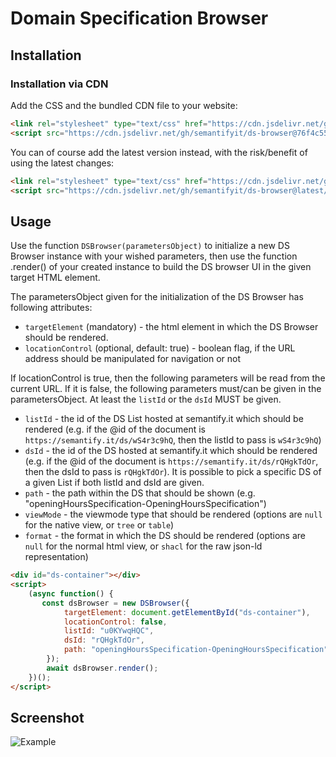 # Domain Specification Browser

## Installation

### Installation via CDN

Add the CSS and the bundled CDN file to your website:

``` html
<link rel="stylesheet" type="text/css" href="https://cdn.jsdelivr.net/gh/semantifyit/ds-browser@76f4c55/ds-browser.css" />
<script src="https://cdn.jsdelivr.net/gh/semantifyit/ds-browser@76f4c55/dist/ds-browser.min.js">
```

You can of course add the latest version instead, with the risk/benefit of using the latest changes:

``` html
<link rel="stylesheet" type="text/css" href="https://cdn.jsdelivr.net/gh/semantifyit/ds-browser@latest/ds-browser.css" />
<script src="https://cdn.jsdelivr.net/gh/semantifyit/ds-browser@latest/dist/ds-browser.min.js">
```

## Usage

Use the function `DSBrowser(parametersObject)` to initialize a new DS Browser instance with your wished parameters, then use the function .render() of your created instance to build the DS browser UI in the given target HTML element. 

The parametersObject given for the initialization of the DS Browser has following attributes:

* `targetElement` (mandatory) - the html element in which the DS Browser should be rendered.
* `locationControl` (optional, default: true) - boolean flag, if the URL address should be manipulated for navigation or not

If locationControl is true, then the following parameters will be read from the current URL. If it is false, the following parameters must/can be given in the parametersObject. At least the `listId` or the `dsId` MUST be given.

* `listId` - the id of the DS List hosted at semantify.it which should be rendered (e.g. if the @id of the document is `https://semantify.it/ds/wS4r3c9hQ`, then the listId to pass is `wS4r3c9hQ`)
* `dsId` - the id of the DS hosted at semantify.it which should be rendered (e.g. if the @id of the document is `https://semantify.it/ds/rQHgkTdOr`, then the dsId to pass is `rQHgkTdOr`). It is possible to pick a specific DS of a given List if both listId and dsId are given.
* `path` - the path within the DS that should be shown (e.g. "openingHoursSpecification-OpeningHoursSpecification")
* `viewMode` - the viewmode type that should be rendered (options are `null` for the native view, or `tree` or `table`)
* `format` - the format in which the DS should be rendered (options are `null` for the normal html view, or `shacl` for the raw json-ld representation)
         

``` html
<div id="ds-container"></div>
<script>
    (async function() {
       const dsBrowser = new DSBrowser({
            targetElement: document.getElementById("ds-container"),
            locationControl: false,
            listId: "u0KYwqHQC",
            dsId: "rQHgkTdOr",
            path: "openingHoursSpecification-OpeningHoursSpecification"
        });
        await dsBrowser.render();
    })();
</script>
```

## Screenshot

![Example](images/example.png)